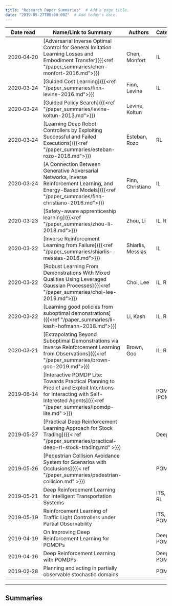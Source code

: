 ```yaml
---
title: "Research Paper Summaries"  # Add a page title.
date: "2019-05-27T00:00:00Z"  # Add today's date.
---
```


Date read | Name/Link to Summary | Authors | Categories | Year
--- | --- | --- | --- | ---
2020&#x2011;04&#x2011;20 | [Adversarial Inverse Optimal Control for General Imitation Learning Losses and Embodiment Transfer]({{<ref "/paper_summaries/chen-monfort-2016.md">}}) | Chen, Monfort| IL | 2016
2020&#x2011;03&#x2011;24 | [Guided Cost Learning]({{<ref "/paper_summaries/finn-levine-2016.md">}}) | Finn, Levine | IL | 2016
2020&#x2011;03&#x2011;24 | [Guided Policy Search]({{<ref "/paper_summaries/levine-koltun-2013.md">}}) | Levine, Koltun | | 2013
2020&#x2011;03&#x2011;24 | [Learning Deep Robot Controllers by Exploiting Successful and Failed Executions]({{<ref "/paper_summaries/esteban-rozo-2018.md">}}) | Esteban, Rozo | RL |  2018
2020&#x2011;03&#x2011;24 | [A Connection Between Generative Adversarial Networks, Inverse Reinforcement Learning, and Energy-Based Models]({{<ref "/paper_summaries/finn-christiano-2016.md">}}) | Finn, Christiano | IL |  2016
2020&#x2011;03&#x2011;23 | [Safety-aware apprenticeship learning]({{<ref "/paper_summaries/zhou-li-2018.md">}}) | Zhou, Li | IL, Risk |  2018
2020&#x2011;03&#x2011;22 | [Inverse Reinforcement Learning from Failure]({{<ref "/paper_summaries/shiarlis-messias-2016.md">}}) | Shiarlis, Messias | IL |  2019
2020&#x2011;03&#x2011;22 | [Robust Learning From Demonstrations With Mixed Qualities Using Leveraged Gaussian Processes]({{<ref "/paper_summaries/choi-lee-2019.md">}}) | Choi, Lee | IL, RL |  2019
2020&#x2011;03&#x2011;22 | [Learning good policies from suboptimal demonstrations]({{<ref "/paper_summaries/li-kash-hofmann-2018.md">}}) | Li, Kash | IL, RL |  2018
2020&#x2011;03&#x2011;21 | [Extrapolating Beyond Suboptimal Demonstrations via Inverse Reinforcement Learning from Observations]({{<ref "/paper_summaries/brown-goo-2019.md">}}) | Brown, Goo | IL, Risk |  2019
2019&#x2011;06&#x2011;14 | [Interactive POMDP Lite: Towards Practical Planning to Predict and Exploit Intentions for Interacting with Self-Interested Agents]({{<ref "/paper_summaries/ipomdp-lite.md" >}}) | | POMDP, IPOMDP |  2013
2019&#x2011;05&#x2011;27 | [Practical Deep Reinforcement Learning Approach for Stock Trading]({{< ref "/paper_summaries/practical-deep-rl-stock-trading.md" >}}) | | Deep RL |  2018
2019&#x2011;05&#x2011;26 | [Pedestrian Collision Avoidance System for Scenarios with Occlusions]({{< ref "/paper_summaries/pedestrian-collision.md" >}}) | | POMDP |  2019
2019&#x2011;05&#x2011;21 | Deep Reinforcement Learning for Intelligent Transportation Systems | | ITS, Deep RL |  2018
2019&#x2011;05&#x2011;19 | Reinforcement Learning of Traffic Light Controllers under Partial Observability | | ITS, RL, POMDP |  2007
2019&#x2011;04&#x2011;19 | On Improving Deep Reinforcement Learning for POMDPs | | Deep RL, POMDP |  2018
2019&#x2011;04&#x2011;16 | Deep Reinforcement Learning with POMDPs | | Deep RL, POMDP |  2015
2019&#x2011;02&#x2011;28 | Planning and acting in partially observable stochastic domains | | POMDP |  1998
---

## Summaries
